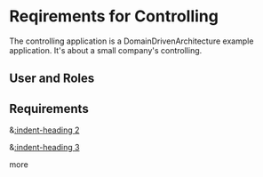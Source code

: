 # Reqirements for Controlling
The controlling application is a DomainDrivenArchitecture example application. It's about a small company's controlling.

## User and Roles

## Requirements
&[:indent-heading 2](requirements/req/R001.md)

&[:indent-heading 3](tests/test/T001.md)

more